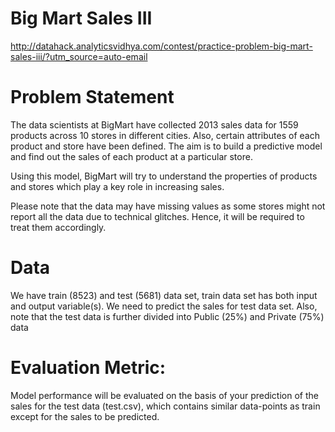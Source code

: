 # Big Mart Sales III
http://datahack.analyticsvidhya.com/contest/practice-problem-big-mart-sales-iii/?utm_source=auto-email

# Problem Statement

The data scientists at BigMart have collected 2013 sales data for 1559 products across 10 stores in different cities. Also, certain attributes of each product and store have been defined. The aim is to build a predictive model and find out the sales of each product at a particular store.

Using this model, BigMart will try to understand the properties of products and stores which play a key role in increasing sales.

Please note that the data may have missing values as some stores might not report all the data due to technical glitches. Hence, it will be required to treat them accordingly.

# Data

We have train (8523) and test (5681) data set, train data set has both input and output variable(s). We need to predict the sales for test data set. Also, note that the test data is further divided into Public (25%) and Private (75%) data

# Evaluation Metric:

Model performance will be evaluated on the basis of your prediction of the sales for the test data (test.csv), which contains similar data-points as train except for the sales to be predicted.
